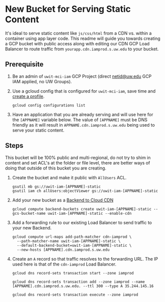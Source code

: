 # New Bucket for Serving Static Content

It's ideal to serve static content like `js/css/html` from a CDN vs. within a container using app layer code.  This readme will guide you towards creating a GCP bucket with public access along with editing our CDN GCP Load Balancer to route traffic from `yourapp.cdn.iamprod.s.uw.edu` to your bucket.

## Prerequisite

1. Be an admin of `uwit-mci-iam` GCP Project (direct netid@uw.edu GCP IAM applied, no UW Groups).

1. Use a gcloud config that is configured for `uwit-mci-iam`,  save time and [create a profile](new-gcloud-profile.md).

    ```
    gcloud config configurations list
    ```

1. Have an application that you are already serving and will use here for the `[APPNAME]` variable below.  The value of `[APPNAME]` must be DNS friendly as it will result in `APPNAME.cdn.iamprod.s.uw.edu` being used to serve your static content.

## Steps

This bucket will be 100% public and multi-regional, do not try to shim in content and set ACL's at the folder or file level, there are better ways of doing that outside of this bucket you are creating.

1. Create the bucket and make it public with `AllUsers` ACL.

    ```
    gsutil mb gs://uwit-iam-[APPNAME]-static
    gsutil iam ch allUsers:objectViewer gs://uwit-iam-[APPNAME]-static
    ```

1. Add your new bucket as a [Backend to Cloud CDN](https://cloud.google.com/load-balancing/docs/backend-bucket)

    ```
    gcloud compute backend-buckets create uwit-iam-[APPNAME]-static --gcs-bucket-name uwit-iam-[APPNAME]-static --enable-cdn
    ```

1. Add a forwarding rule to our existing Load Balancer to send traffic to your new Backend.

    ```
    gcloud compute url-maps add-path-matcher cdn-iamprod \
      --path-matcher-name uwit-iam-[APPNAME]-static \
      --default-backend-bucket=uwit-iam-[APPNAME]-static \
      --new-hosts [APPNAME].cdn.iamprod.s.uw.edu
    ```

1. Create an `A` record so that traffic resolves to the forwarding URL.  The IP used here is that of the `cdn-iamprod` Load Balancer.

    ```
    gcloud dns record-sets transaction start --zone iamprod

    gcloud dns record-sets transaction add --zone iamprod --name [APPNAME].cdn.iamprod.s.uw.edu. --ttl 300 --type A 35.244.145.16

    gcloud dns record-sets transaction execute --zone iamprod
    ```